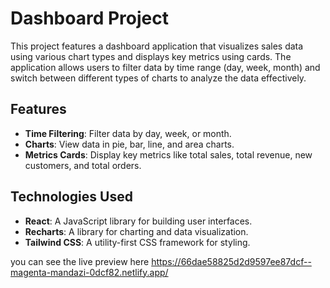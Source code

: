 # Dashboard Project

This project features a dashboard application that visualizes sales data using various chart types and displays key metrics using cards. The application allows users to filter data by time range (day, week, month) and switch between different types of charts to analyze the data effectively.

## Features

- **Time Filtering**: Filter data by day, week, or month.
- **Charts**: View data in pie, bar, line, and area charts.
- **Metrics Cards**: Display key metrics like total sales, total revenue, new customers, and total orders.

## Technologies Used

- **React**: A JavaScript library for building user interfaces.
- **Recharts**: A library for charting and data visualization.
- **Tailwind CSS**: A utility-first CSS framework for styling.


you can see the live preview here 
https://66dae58825d2d9597ee87dcf--magenta-mandazi-0dcf82.netlify.app/
